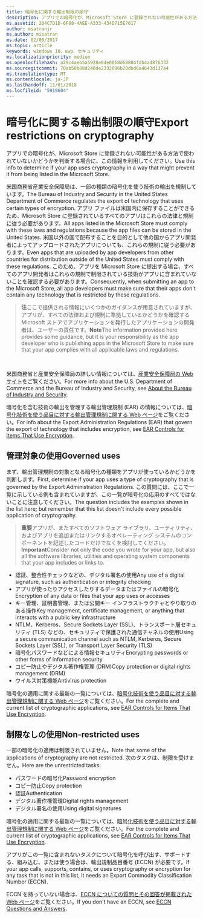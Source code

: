 ```yaml
---
title: 暗号化に関する輸出制限の順守
description: アプリでの暗号化が、Microsoft Store に登録されない可能性がある方法で使われていないかどうかを判断する場合に、この情報を利用してください。
ms.assetid: 204C7D1D-6F08-4AEE-A333-434D715E7617
author: msatranjr
ms.author: misatran
ms.date: 02/08/2017
ms.topic: article
keywords: windows 10、uwp、セキュリティ
ms.localizationpriority: medium
ms.openlocfilehash: a29c4aeb5a5928e04e0018d68884fdb4a4876332
ms.sourcegitcommit: 70ab58b88d248de2332096b20dbd6a4643d137a4
ms.translationtype: MT
ms.contentlocale: ja-JP
ms.lasthandoff: 11/01/2018
ms.locfileid: "5919604"
---
```

# <a name="export-restrictions-on-cryptography"></a><span data-ttu-id="a027b-104">暗号化に関する輸出制限の順守</span><span class="sxs-lookup"><span data-stu-id="a027b-104">Export restrictions on cryptography</span></span>



<span data-ttu-id="a027b-105">アプリでの暗号化が、Microsoft Store に登録されない可能性がある方法で使われていないかどうかを判断する場合に、この情報を利用してください。</span><span class="sxs-lookup"><span data-stu-id="a027b-105">Use this info to determine if your app uses cryptography in a way that might prevent it from being listed in the Microsoft Store.</span></span>

<span data-ttu-id="a027b-106">米国商務省産業安全保障局は、一部の種類の暗号化を使う技術の輸出を規制しています。</span><span class="sxs-lookup"><span data-stu-id="a027b-106">The Bureau of Industry and Security in the United States Department of Commerce regulates the export of technology that uses certain types of encryption.</span></span> <span data-ttu-id="a027b-107">アプリ ファイルは米国内に保存することができるため、Microsoft Store に登録されているすべてのアプリはこれらの法律と規制に従う必要があります。</span><span class="sxs-lookup"><span data-stu-id="a027b-107">All apps listed in the Microsoft Store must comply with these laws and regulations because the app files can be stored in the United States.</span></span> <span data-ttu-id="a027b-108">米国以外の国で配布することを目的として他の国からアプリ開発者によってアップロードされたアプリについても、これらの規制に従う必要があります。</span><span class="sxs-lookup"><span data-stu-id="a027b-108">Even apps that are uploaded by app developers from other countries for distribution outside of the United States must comply with these regulations.</span></span> <span data-ttu-id="a027b-109">このため、アプリを Microsoft Store に提出する場合、すべてのアプリ開発者はこれらの規制で制限されている技術がアプリに含まれていないことを確認する必要があります。</span><span class="sxs-lookup"><span data-stu-id="a027b-109">Consequently, when submitting an app to the Microsoft Store, all app developers must make sure that their apps don't contain any technology that is restricted by these regulations.</span></span>

> <span data-ttu-id="a027b-110">**注**ここで提供される情報にいくつかのガイダンスが用意されていますが、アプリが、すべての法律および規制に準拠しているかどうかを確認する Microsoft ストアでアプリケーションを発行したアプリケーションの開発者は、ユーザーの責任です。</span><span class="sxs-lookup"><span data-stu-id="a027b-110">**Note**The information provided here provides some guidance, but it is your responsibility as the app developer who is publishing apps in the Microsoft Store to make sure that your app complies with all applicable laws and regulations.</span></span>

 

<span data-ttu-id="a027b-111">米国商務省と産業安全保障局の詳しい情報については、[産業安全保障局の Web サイト](http://go.microsoft.com/fwlink/p/?LinkID=245644)をご覧ください。</span><span class="sxs-lookup"><span data-stu-id="a027b-111">For more info about the U.S. Department of Commerce and the Bureau of Industry and Security, see [About the Bureau of Industry and Security](http://go.microsoft.com/fwlink/p/?LinkID=245644).</span></span>

<span data-ttu-id="a027b-112">暗号化を含む技術の輸出を管理する輸出管理規制 (EAR) の情報については、[暗号化技術を使う品目に対する輸出管理規制に関する Web ページ](http://go.microsoft.com/fwlink/p/?LinkID=245645)をご覧ください。</span><span class="sxs-lookup"><span data-stu-id="a027b-112">For info about the Export Administration Regulations (EAR) that govern the export of technology that includes encryption, see [EAR Controls for Items That Use Encryption](http://go.microsoft.com/fwlink/p/?LinkID=245645).</span></span>

## <a name="governed-uses"></a><span data-ttu-id="a027b-113">管理対象の使用</span><span class="sxs-lookup"><span data-stu-id="a027b-113">Governed uses</span></span>

<span data-ttu-id="a027b-114">まず、輸出管理規制の対象となる暗号化の種類をアプリが使っているかどうかを判断します。</span><span class="sxs-lookup"><span data-stu-id="a027b-114">First, determine if your app uses a type of cryptography that is governed by the Export Administration Regulations.</span></span> <span data-ttu-id="a027b-115">この質問には、ここで一覧に示している例も含まれていますが、この一覧が暗号化の応用のすべてではないことに注意してください。</span><span class="sxs-lookup"><span data-stu-id="a027b-115">The question includes the examples shown in the list here; but remember that this list doesn't include every possible application of cryptography.</span></span>

> <span data-ttu-id="a027b-116">**重要**アプリが、またすべてのソフトウェア ライブラリ、ユーティリティ、およびアプリを追加またはリンクするオペレーティング システムのコンポーネントを記述したコードだけでなくを検討してください。</span><span class="sxs-lookup"><span data-stu-id="a027b-116">**Important**Consider not only the code you wrote for your app, but also all the software libraries, utilities and operating system components that your app includes or links to.</span></span>

-   <span data-ttu-id="a027b-117">認証、整合性チェックなどの、デジタル署名の使用</span><span class="sxs-lookup"><span data-stu-id="a027b-117">Any use of a digital signature, such as authentication or integrity checking</span></span>
-   <span data-ttu-id="a027b-118">アプリが使ったりアクセスしたりするデータまたはファイルの暗号化</span><span class="sxs-lookup"><span data-stu-id="a027b-118">Encryption of any data or files that your app uses or accesses</span></span>
-   <span data-ttu-id="a027b-119">キー管理、証明書管理、または公開キー インフラストラクチャとやり取りのある操作</span><span class="sxs-lookup"><span data-stu-id="a027b-119">Key management, certificate management, or anything that interacts with a public key infrastructure</span></span>
-   <span data-ttu-id="a027b-120">NTLM、Kerberos、Secure Sockets Layer (SSL)、トランスポート層セキュリティ (TLS) などの、セキュリティで保護された通信チャネルの使用</span><span class="sxs-lookup"><span data-stu-id="a027b-120">Using a secure communication channel such as NTLM, Kerberos, Secure Sockets Layer (SSL), or Transport Layer Security (TLS)</span></span>
-   <span data-ttu-id="a027b-121">暗号化パスワードなどによる情報セキュリティ</span><span class="sxs-lookup"><span data-stu-id="a027b-121">Encrypting passwords or other forms of information security</span></span>
-   <span data-ttu-id="a027b-122">コピー防止やデジタル著作権管理 (DRM)</span><span class="sxs-lookup"><span data-stu-id="a027b-122">Copy protection or digital rights management (DRM)</span></span>
-   <span data-ttu-id="a027b-123">ウイルス対策機能</span><span class="sxs-lookup"><span data-stu-id="a027b-123">Antivirus protection</span></span>

<span data-ttu-id="a027b-124">暗号化の適用に関する最新の一覧については、[暗号化技術を使う品目に対する輸出管理規制に関する Web ページ](http://go.microsoft.com/fwlink/p/?LinkID=245645)をご覧ください。</span><span class="sxs-lookup"><span data-stu-id="a027b-124">For the complete and current list of cryptographic applications, see [EAR Controls for Items That Use Encryption](http://go.microsoft.com/fwlink/p/?LinkID=245645).</span></span>

## <a name="non-restricted-uses"></a><span data-ttu-id="a027b-125">制限なしの使用</span><span class="sxs-lookup"><span data-stu-id="a027b-125">Non-restricted uses</span></span>

<span data-ttu-id="a027b-126">一部の暗号化の適用は制限されていません。</span><span class="sxs-lookup"><span data-stu-id="a027b-126">Note that some of the applications of cryptography are not restricted.</span></span> <span data-ttu-id="a027b-127">次のタスクは、制限を受けません。</span><span class="sxs-lookup"><span data-stu-id="a027b-127">Here are the unrestricted tasks:</span></span>

-   <span data-ttu-id="a027b-128">パスワードの暗号化</span><span class="sxs-lookup"><span data-stu-id="a027b-128">Password encryption</span></span>
-   <span data-ttu-id="a027b-129">コピー防止</span><span class="sxs-lookup"><span data-stu-id="a027b-129">Copy protection</span></span>
-   <span data-ttu-id="a027b-130">認証</span><span class="sxs-lookup"><span data-stu-id="a027b-130">Authentication</span></span>
-   <span data-ttu-id="a027b-131">デジタル著作権管理</span><span class="sxs-lookup"><span data-stu-id="a027b-131">Digital rights management</span></span>
-   <span data-ttu-id="a027b-132">デジタル署名の使用</span><span class="sxs-lookup"><span data-stu-id="a027b-132">Using digital signatures</span></span>

<span data-ttu-id="a027b-133">暗号化の適用に関する最新の一覧については、[暗号化技術を使う品目に対する輸出管理規制に関する Web ページ](http://go.microsoft.com/fwlink/p/?LinkID=245645)をご覧ください。</span><span class="sxs-lookup"><span data-stu-id="a027b-133">For the complete and current list of cryptographic applications, see [EAR Controls for Items That Use Encryption](http://go.microsoft.com/fwlink/p/?LinkID=245645).</span></span>

<span data-ttu-id="a027b-134">アプリがこの一覧に含まれないタスクについて暗号化を呼び出す、サポートする、組み込む、または使う場合は、輸出規制品目番号 (ECCN) が必要です。</span><span class="sxs-lookup"><span data-stu-id="a027b-134">If your app calls, supports, contains, or uses cryptography or encryption for any task that is not in this list, it needs an Export Commodity Classification Number (ECCN).</span></span>

<span data-ttu-id="a027b-135">ECCN を持っていない場合は、[ECCN についての質問とその回答が掲載された Web ページ](http://go.microsoft.com/fwlink/p/?LinkID=245646)をご覧ください。</span><span class="sxs-lookup"><span data-stu-id="a027b-135">If you don't have an ECCN, see [ECCN Questions and Answers](http://go.microsoft.com/fwlink/p/?LinkID=245646).</span></span>

